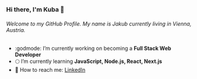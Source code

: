### Hi there, I'm Kuba 👋

######  Welcome to my GitHub Profile. My name is Jakub currently living in Vienna, Austria.

- :godmode: I’m currently working on becoming a **Full Stack Web Developer**
- :full_moon: I’m currently learning **JavaScript, Node.js, React, Next.js**
- :satellite: How to reach me: [LinkedIn](https://www.linkedin.com/in/jakub-gazdziak-644058224/)

